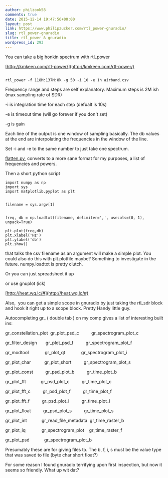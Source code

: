 ```yaml
---
author: philzook58
comments: true
date: 2015-12-14 19:47:56+00:00
layout: post
link: https://www.philipzucker.com/rtl_power-gnuradio/
slug: rtl_power-gnuradio
title: rtl_power & gnuradio
wordpress_id: 293
---
```


You can take a big honkin spectrum with rtl_power

[http://kmkeen.com/rtl-power/](http://kmkeen.com/rtl-power/)

    
    
```

rtl_power -f 118M:137M:8k -g 50 -i 10 -e 1h airband.csv
```



Frequency range and steps are self explanatory. Maximum steps is 2M ish (max sampling rate of SDR)

-i is integration time for each step (defualt is 10s)

-e is timeout time (will go forever if you don't set)

-g is gain

Each line of the output is one window of sampling basically. The db values at the end are interpolating the frequencies in the window of the line.

Set -i and -e to the same number to just take one spectrum.



[flatten.py ](https://raw.githubusercontent.com/keenerd/rtl-sdr-misc/master/heatmap/flatten.py) converts to a more sane format for my purposes, a list of frequencies and powers.

Then a short python script

    
    import numpy as np
    import sys
    import matplotlib.pyplot as plt
    
    
    filename = sys.argv[1]
    
    
    freq, db = np.loadtxt(filename, delimiter=',', usecols=(0, 1), unpack=True)
    
    plt.plot(freq,db)
    plt.xlabel('Hz')
    plt.ylabel('db')
    plt.show()


that talks the csv filename as an argument will make a simple plot. You could also do this with plt.plotfile maybe? Something to investigate in the future. numpy.loadtxt is pretty clutch.



Or you can just spreadsheet it up

or use gnuplot (ick)

[http://heat.wq.lc/#](http://heat.wq.lc/#)







Also,  you can get a simple scope in gnuradio by just taking the rtl_sdr block and hook it right up to a scope block. Pretty Handy little guy.

Autocompleting gr_ ( double tab ) on my comp gives a list of interesting built ins:


gr_constellation_plot  gr_plot_psd_c          gr_spectrogram_plot_c




gr_filter_design       gr_plot_psd_f          gr_spectrogram_plot_f




gr_modtool             gr_plot_qt             gr_spectrogram_plot_i




gr_plot_char           gr_plot_short          gr_spectrogram_plot_s




gr_plot_const          gr_psd_plot_b          gr_time_plot_b




gr_plot_fft            gr_psd_plot_c          gr_time_plot_c




gr_plot_fft_c          gr_psd_plot_f          gr_time_plot_f




gr_plot_fft_f          gr_psd_plot_i          gr_time_plot_i




gr_plot_float          gr_psd_plot_s          gr_time_plot_s




gr_plot_int            gr_read_file_metadata  gr_time_raster_b




gr_plot_iq             gr_spectrogram_plot    gr_time_raster_f




gr_plot_psd            gr_spectrogram_plot_b 




Presumably these are for giving files to. The b, f, i, s must be the value type that was saved to file (byte char short float?)




For some reason I found gnuradio terrifying upon first inspection, but now it seems so friendly. What up wit dat?
